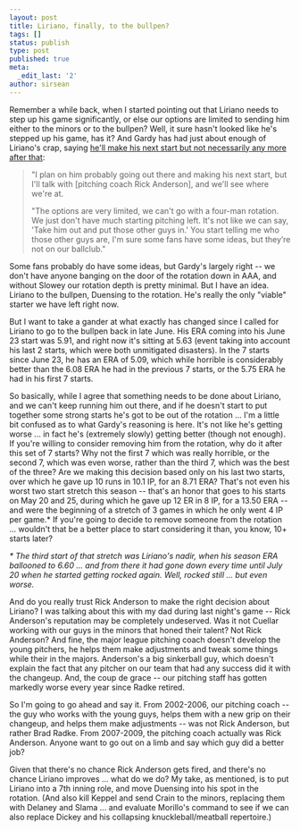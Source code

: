 ```yaml
---
layout: post
title: Liriano, finally, to the bullpen?
tags: []
status: publish
type: post
published: true
meta:
  _edit_last: '2'
author: sirsean
---
```

Remember a while back, when I started pointing out that Liriano needs to step up his game significantly, or else our options are limited to sending him either to the minors or to the bullpen? Well, it sure hasn't looked like he's stepped up his game, has it? And Gardy has had just about enough of Liriano's crap, saying <a href="http://blogs2.startribune.com/blogs/christensen/2009/08/05/postgame-liriano-on-the-verge-of-losing-rotation-spot/">he'll make his next start but not necessarily any more after that</a>:
<blockquote>"I plan on him probably going out there and making his next start, but I'll talk with [pitching coach Rick Anderson], and we'll see where we're at.

"The options are very limited, we can't go with a four-man rotation. We just don't have much starting pitching left. It's not like we can say, 'Take him out and put those other guys in.' You start telling me who those other guys are, I'm sure some fans have some ideas, but they’re not on our ballclub."</blockquote>
Some fans probably do have some ideas, but Gardy's largely right -- we don't have anyone banging on the door of the rotation down in AAA, and without Slowey our rotation depth is pretty minimal. But I have an idea. Liriano to the bullpen, Duensing to the rotation. He's really the only "viable" starter we have left right now.

But I want to take a gander at what exactly has changed since I called for Liriano to go to the bullpen back in late June. His ERA coming into his June 23 start was 5.91, and right now it's sitting at 5.63 (event taking into account his last 2 starts, which were both unmitigated disasters). In the 7 starts since June 23, he has an ERA of 5.09, which while horrible is considerably better than the 6.08 ERA he had in the previous 7 starts, or the 5.75 ERA he had in his first 7 starts.

So basically, while I agree that something needs to be done about Liriano, and we can't keep running him out there, and if he doesn't start to put together some strong starts he's got to be out of the rotation ... I'm a little bit confused as to what Gardy's reasoning is here. It's not like he's getting worse ... in fact he's (extremely slowly) getting better (though not enough). If you're willing to consider removing him from the rotation, why do it after this set of 7 starts? Why not the first 7 which was really horrible, or the second 7, which was even worse, rather than the third 7, which was the best of the three? Are we making this decision based only on his last two starts, over which he gave up 10 runs in 10.1 IP, for an 8.71 ERA? That's not even his worst two start stretch this season -- that's an honor that goes to his starts on May 20 and 25, during which he gave up 12 ER in 8 IP, for a 13.50 ERA -- and were the beginning of a stretch of 3 games in which he only went 4 IP per game.* If you're going to decide to remove someone from the rotation ... wouldn't that be a better place to start considering it than, you know, 10+ starts later?

<em>* The third start of that stretch was Liriano's nadir, when his season ERA ballooned to 6.60 ... and from there it had gone down every time until July 20 when he started getting rocked again. Well, rocked still ... but even worse.</em>

And do you really trust Rick Anderson to make the right decision about Liriano? I was talking about this with my dad during last night's game -- Rick Anderson's reputation may be completely undeserved. Was it not Cuellar working with our guys in the minors that honed their talent? Not Rick Anderson? And fine, the major league pitching coach doesn't develop the young pitchers, he helps them make adjustments and tweak some things while their in the majors. Anderson's a big sinkerball guy, which doesn't explain the fact that any pitcher on our team that had any success did it with the changeup. And, the coup de grace -- our pitching staff has gotten markedly worse every year since Radke retired.

So I'm going to go ahead and say it. From 2002-2006, our pitching coach -- the guy who works with the young guys, helps them with a new grip on their changeup, and helps them make adjustments -- was not Rick Anderson, but rather Brad Radke. From 2007-2009, the pitching coach actually was Rick Anderson. Anyone want to go out on a limb and say which guy did a better job?

Given that there's no chance Rick Anderson gets fired, and there's no chance Liriano improves ... what do we do? My take, as mentioned, is to put Liriano into a 7th inning role, and move Duensing into his spot in the rotation. (And also kill Keppel and send Crain to the minors, replacing them with Delaney and Slama ... and evaluate Morillo's command to see if we can also replace Dickey and his collapsing knuckleball/meatball repertoire.)
